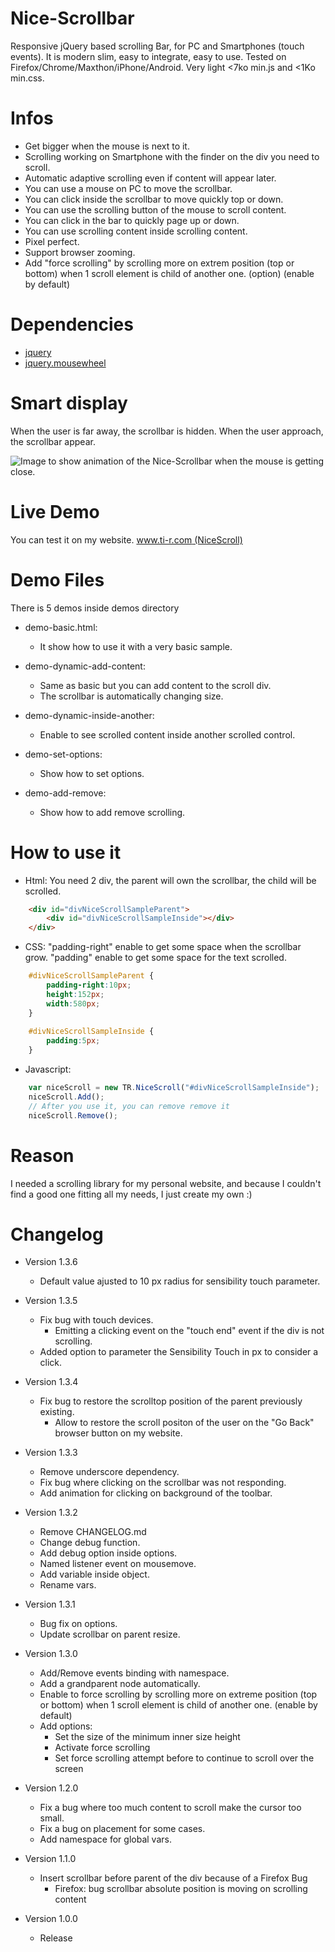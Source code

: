 # Nice-Scrollbar
Responsive jQuery based scrolling Bar, for PC and Smartphones (touch events). It is modern slim, easy to integrate, easy to use. Tested on Firefox/Chrome/Maxthon/iPhone/Android. Very light <7ko min.js and <1Ko min.css.

# Infos
 - Get bigger when the mouse is next to it.
 - Scrolling working on Smartphone with the finder on the div you need to scroll.
 - Automatic adaptive scrolling even if content will appear later.
 - You can use a mouse on PC to move the scrollbar.
 - You can click inside the scrollbar to move quickly top or down.
 - You can use the scrolling button of the mouse to scroll content.
 - You can click in the bar to quickly page up or down.
 - You can use scrolling content inside scrolling content.
 - Pixel perfect.
 - Support browser zooming.
 - Add "force scrolling" by scrolling more on extrem position (top or bottom) when 1 scroll element is child of another one. (option) (enable by default)
 
 
# Dependencies
 - [jquery](https://jquery.com/)
 - [jquery.mousewheel](https://github.com/jquery/jquery-mousewheel)

# Smart display
When the user is far away, the scrollbar is hidden.
When the user approach, the scrollbar appear.

![Image to show animation of the Nice-Scrollbar when the mouse is getting close.](http://www.ti-r.com/images/js/tr.nice.scroll.gif)


# Live Demo
You can test it on my website.
[www.ti-r.com (NiceScroll)](http://www.ti-r.com/?js/Web/NiceScroll)

# Demo Files

There is 5 demos inside demos directory

- demo-basic.html:
	* It show how to use it with a very basic sample.

- demo-dynamic-add-content:
	* Same as basic but you can add content to the scroll div.
	* The scrollbar is automatically changing size.

- demo-dynamic-inside-another:
	* Enable to see scrolled content inside another scrolled control.

- demo-set-options:
	* Show how to set options.

- demo-add-remove:
	* Show how to add remove scrolling.


# How to use it
- Html:
You need 2 div, the parent will own the scrollbar, the child will be scrolled.
~~~html
	<div id="divNiceScrollSampleParent">
		<div id="divNiceScrollSampleInside"></div>
	</div>
~~~

- CSS:
"padding-right" enable to get some space when the scrollbar grow.
"padding" enable to get some space for the text scrolled.
~~~css
	#divNiceScrollSampleParent {
		padding-right:10px;
		height:152px;
		width:580px;
	}
	
	#divNiceScrollSampleInside {
		padding:5px;
	}
~~~

- Javascript:
~~~javascript
	var niceScroll = new TR.NiceScroll("#divNiceScrollSampleInside");
	niceScroll.Add();
	// After you use it, you can remove remove it
	niceScroll.Remove();
~~~

# Reason
I needed a scrolling library for my personal website, and because I couldn't find a good one fitting all my needs, I just create my own :)


# Changelog

- Version 1.3.6
	* Default value ajusted to 10 px radius for sensibility touch parameter.

- Version 1.3.5
	* Fix bug with touch devices.
		- Emitting a clicking event on the "touch end" event if the div is not scrolling.
	* Added option to parameter the Sensibility Touch in px to consider a click.

- Version 1.3.4
	* Fix bug to restore the scrolltop position of the parent previously existing.
		- Allow to restore the scroll positon of the user on the "Go Back" browser button on my website.

- Version 1.3.3
	* Remove underscore dependency.
	* Fix bug where clicking on the scrollbar was not responding.
	* Add animation for clicking on background of the toolbar.	

- Version 1.3.2
	* Remove CHANGELOG.md
	* Change debug function.
	* Add debug option inside options.
	* Named listener event on mousemove.
	* Add variable inside object.
	* Rename vars.

- Version 1.3.1
	* Bug fix on options.
	* Update scrollbar on parent resize.
	
- Version 1.3.0
	* Add/Remove events binding with namespace.
	* Add a grandparent node automatically.
	* Enable to force scrolling by scrolling more on extreme position (top or bottom) when 1 scroll element is child of another one. (enable by default)
	* Add options:
		* Set the size of the minimum inner size height
		* Activate force scrolling
		* Set force scrolling attempt before to continue to scroll over the screen
	
- Version 1.2.0
	* Fix a bug where too much content to scroll make the cursor too small.
	* Fix a bug on placement for some cases.
	* Add namespace for global vars.
		
- Version 1.1.0
	* Insert scrollbar before parent of the div because of a Firefox Bug
		- Firefox: bug scrollbar absolute position is moving on scrolling content

- Version 1.0.0
	* Release
	
